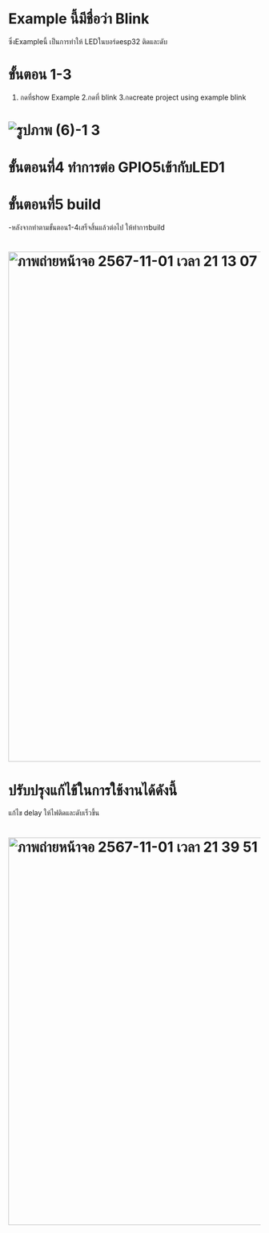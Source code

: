 # Example นี้มีชื่อว่า Blink
ซึ่งExampleนี้ เป็นการทำให้ LEDในบอร์ดesp32 ติดและดับ
# ขั้นตอน 1-3
1. กดที่show Example   2.กดที่ blink   3.กดcreate project using example blink 
#  ![รูปภาพ (6)-1 3](https://github.com/user-attachments/assets/2e25c9f1-0c22-4441-b725-9a741521925b) 
# ขั้นตอนที่4 ทำการต่อ GPIO5เข้ากับLED1
# ขั้นตอนที่5 build
-หลังจากทำตามขั้นตอน1-4เสร็จสิ้นแล้วต่อไป ให้ทำการbuild 
# <img width="1016" alt="ภาพถ่ายหน้าจอ 2567-11-01 เวลา 21 13 07" src="https://github.com/user-attachments/assets/b3d36285-d806-4bf1-8a35-bc7bedc00b73">

# ปรับปรุงแก้ไข้ในการใช้งานได้ดังนี้
แก้ไข delay ให้ไฟติดและดับเร็วขึ้น 
#  <img width="772" alt="ภาพถ่ายหน้าจอ 2567-11-01 เวลา 21 39 51" src="https://github.com/user-attachments/assets/835b3101-b8c3-448d-a142-e162fb28822a">
